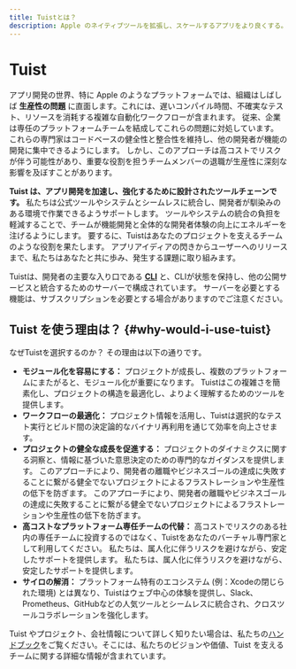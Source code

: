 ```yaml
---
title: Tuistとは？
description: Apple のネイティブツールを拡張し、スケールするアプリをより良くする。
---
```


# Tuist

アプリ開発の世界、特に Apple のようなプラットフォームでは、組織はしばしば **生産性の問題** に直面します。これには、遅いコンパイル時間、不確実なテスト、リソースを消耗する複雑な自動化ワークフローが含まれます。 従来、企業は専任のプラットフォームチームを結成してこれらの問題に対処しています。 これらの専門家はコードベースの健全性と整合性を維持し、他の開発者が機能の開発に集中できるようにします。 しかし、このアプローチは高コストでリスクが伴う可能性があり、重要な役割を担うチームメンバーの退職が生産性に深刻な影響を及ぼすことがあります。

**Tuist は、アプリ開発を加速し、強化するために設計されたツールチェーンです。** 私たちは公式ツールやシステムとシームレスに統合し、開発者が馴染みのある環境で作業できるようサポートします。 ツールやシステムの統合の負担を軽減することで、チームが機能開発と全体的な開発者体験の向上にエネルギーを注げるようにします。 要するに、Tuistはあなたのプロジェクトを支えるチームのような役割を果たします。 アプリアイディアの閃きからユーザーへのリリースまで、私たちはあなたと共に歩み、発生する課題に取り組みます。

Tuistは、開発者の主要な入り口である **[CLI](https://github.com/tuist/tuist)** と、CLIが状態を保持し、他の公開サービスと統合するためのサーバーで構成されています。 サーバーを必要とする機能は、サブスクリプションを必要とする場合がありますのでご注意ください。

## Tuist を使う理由は？ {#why-would-i-use-tuist}

なぜTuistを選択するのか？ その理由は以下の通りです。

- **モジュール化を容易にする：** プロジェクトが成長し、複数のプラットフォームにまたがると、モジュール化が重要になります。 Tuistはこの複雑さを簡素化し、プロジェクトの構造を最適化し、よりよく理解するためのツールを提供します。
- **ワークフローの最適化：** プロジェクト情報を活用し、Tuistは選択的なテスト実行とビルド間の決定論的なバイナリ再利用を通じて効率を向上させます。
- **プロジェクトの健全な成長を促進する：** プロジェクトのダイナミクスに関する洞察と、情報に基づいた意思決定のための専門的なガイダンスを提供します。 このアプローチにより、開発者の離職やビジネスゴールの達成に失敗することに繋がる健全でないプロジェクトによるフラストレーションや生産性の低下を防ぎます。 このアプローチにより、開発者の離職やビジネスゴールの達成に失敗することに繋がる健全でないプロジェクトによるフラストレーションや生産性の低下を防ぎます。
- **高コストなプラットフォーム専任チームの代替：** 高コストでリスクのある社内の専任チームに投資するのではなく、Tuistをあなたのバーチャル専門家として利用してください。 私たちは、属人化に伴うリスクを避けながら、安定したサポートを提供します。 私たちは、属人化に伴うリスクを避けながら、安定したサポートを提供します。
- **サイロの解消：** プラットフォーム特有のエコシステム (例：Xcodeの閉じられた環境) とは異なり、Tuistはウェブ中心の体験を提供し、Slack、Prometheus、GitHubなどの人気ツールとシームレスに統合され、クロスツールコラボレーションを強化します。

Tuist やプロジェクト、会社情報について詳しく知りたい場合は、私たちの[ハンドブック](https://handbook.tuist.io/)をご覧ください。そこには、私たちのビジョンや価値、Tuist を支えるチームに関する詳細な情報が含まれています。
